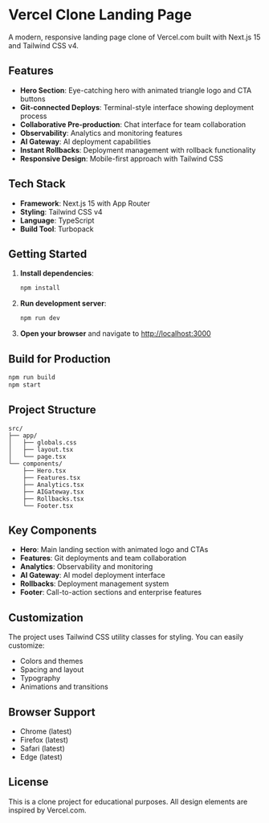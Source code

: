 # Vercel Clone Landing Page

A modern, responsive landing page clone of Vercel.com built with Next.js 15 and Tailwind CSS v4.

## Features

- **Hero Section**: Eye-catching hero with animated triangle logo and CTA buttons
- **Git-connected Deploys**: Terminal-style interface showing deployment process
- **Collaborative Pre-production**: Chat interface for team collaboration
- **Observability**: Analytics and monitoring features
- **AI Gateway**: AI deployment capabilities
- **Instant Rollbacks**: Deployment management with rollback functionality
- **Responsive Design**: Mobile-first approach with Tailwind CSS

## Tech Stack

- **Framework**: Next.js 15 with App Router
- **Styling**: Tailwind CSS v4
- **Language**: TypeScript
- **Build Tool**: Turbopack

## Getting Started

1. **Install dependencies**:
   ```bash
   npm install
   ```

2. **Run development server**:
   ```bash
   npm run dev
   ```

3. **Open your browser** and navigate to [http://localhost:3000](http://localhost:3000)

## Build for Production

```bash
npm run build
npm start
```

## Project Structure

```
src/
├── app/
│   ├── globals.css
│   ├── layout.tsx
│   └── page.tsx
└── components/
    ├── Hero.tsx
    ├── Features.tsx
    ├── Analytics.tsx
    ├── AIGateway.tsx
    ├── Rollbacks.tsx
    └── Footer.tsx
```

## Key Components

- **Hero**: Main landing section with animated logo and CTAs
- **Features**: Git deployments and team collaboration
- **Analytics**: Observability and monitoring
- **AI Gateway**: AI model deployment interface
- **Rollbacks**: Deployment management system
- **Footer**: Call-to-action sections and enterprise features

## Customization

The project uses Tailwind CSS utility classes for styling. You can easily customize:
- Colors and themes
- Spacing and layout
- Typography
- Animations and transitions

## Browser Support

- Chrome (latest)
- Firefox (latest)
- Safari (latest)
- Edge (latest)

## License

This is a clone project for educational purposes. All design elements are inspired by Vercel.com.
